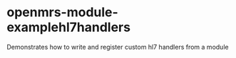 openmrs-module-examplehl7handlers
=================================

Demonstrates how to write and register custom hl7 handlers from a module